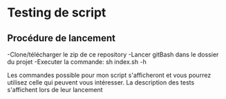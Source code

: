 # Testing de script

## Procédure de lancement

-Clone/télécharger le zip de ce repository
-Lancer gitBash dans le dossier du projet
-Executer la commande: sh index.sh -h

Les commandes possible pour mon script s'afficheront et vous pourrez utilisez celle qui peuvent vous intéresser.
La description des tests s'affichent lors de leur lancement
